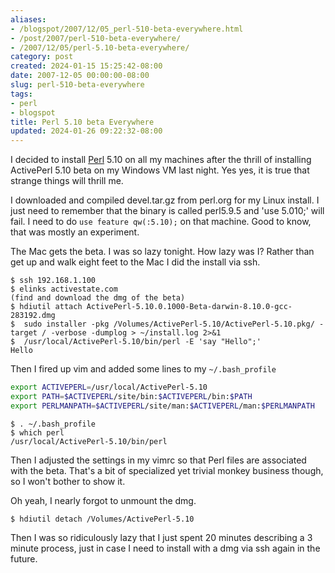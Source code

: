```yaml
---
aliases:
- /blogspot/2007/12/05_perl-510-beta-everywhere.html
- /post/2007/perl-510-beta-everywhere/
- /2007/12/05/perl-5.10-beta-everywhere/
category: post
created: 2024-01-15 15:25:42-08:00
date: 2007-12-05 00:00:00-08:00
slug: perl-510-beta-everywhere
tags:
- perl
- blogspot
title: Perl 5.10 beta Everywhere
updated: 2024-01-26 09:22:32-08:00
---
```


I decided to install [Perl](../../../card/Perl.md) 5.10 on all my machines after the thrill of installing ActivePerl 5.10 beta on my Windows VM last night. Yes yes, it is true that strange things will thrill me.

<!--more-->

I downloaded and compiled devel.tar.gz from perl.org for my Linux install. I just need to remember that the binary is called perl5.9.5 and 'use 5.010;' will fail. I need to do `use feature qw(:5.10);` on that machine. Good to know, that was mostly an experiment.

The Mac gets the beta. I was so lazy tonight. How lazy was I? Rather than get up and walk eight feet to the Mac I did the install via ssh.

````
$ ssh 192.168.1.100
$ elinks activestate.com
(find and download the dmg of the beta)
$ hdiutil attach ActivePerl-5.10.0.1000-Beta-darwin-8.10.0-gcc-283192.dmg
$  sudo installer -pkg /Volumes/ActivePerl-5.10/ActivePerl-5.10.pkg/ -target / -verbose -dumplog > ~/install.log 2>&1
$  /usr/local/ActivePerl-5.10/bin/perl -E 'say "Hello";'
Hello
````

Then I fired up vim and added some lines to my `~/.bash_profile`

````bash
export ACTIVEPERL=/usr/local/ActivePerl-5.10
export PATH=$ACTIVEPERL/site/bin:$ACTIVEPERL/bin:$PATH
export PERLMANPATH=$ACTIVEPERL/site/man:$ACTIVEPERL/man:$PERLMANPATH
````

````
$ . ~/.bash_profile
$ which perl
/usr/local/ActivePerl-5.10/bin/perl
````

Then I adjusted the settings in my vimrc so that Perl files are associated with the beta. That's a bit of specialized yet trivial monkey business though, so I won't bother to show it.

Oh yeah, I nearly forgot to unmount the dmg.

````
$ hdiutil detach /Volumes/ActivePerl-5.10
````

Then I was so ridiculously lazy that I just spent 20 minutes describing a 3 minute process, just in case I need to install with a dmg via ssh again in the future.